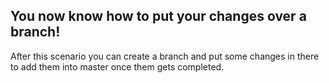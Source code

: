 ## You now know how to put your changes over a branch!

After this scenario you can create a branch and put some changes in there to add them into master once them gets completed.
